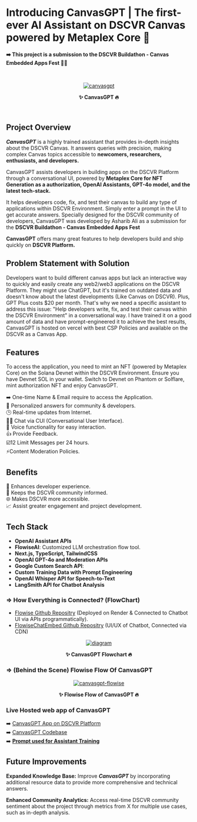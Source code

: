 # Introducing CanvasGPT | The first-ever AI Assistant on DSCVR Canvas powered by Metaplex Core 🤖

**➡️ This project is a submission to the DSCVR Buildathon - Canvas Embedded Apps Fest 👨‍💻**

<br>
<p style="text-align: center" align="center">
<a href="https://ibb.co/h76n36t"><img src="https://i.ibb.co/kH7rN7W/canvasgpt.png" alt="canvasgpt" border="0"></a>
<div align="center"> <strong> ✨ CanvasGPT 🔥 </strong> </p>
</div>
<br>


## Project Overview

***CanvasGPT*** is a highly trained assistant that provides in-depth insights about the DSCVR Canvas. It answers queries with precision, making complex Canvas topics accessible to **newcomers, researchers, enthusiasts, and developers.** <br>

CanvasGPT assists developers in building apps on the DSCVR Platform through a conversational UI, powered by **Metaplex Core for NFT Generation as a authorization, OpenAI Assistants, GPT-4o model, and the latest tech-stack.** <br>

It helps developers code, fix, and test their canvas to build any type of applications within DSCVR Environment. Simply enter a prompt in the UI to get accurate answers. Specially designed for the DSCVR community of developers, CanvasGPT was developed by Asharib Ali as a submission for the **DSCVR Buildathon - Canvas Embedded Apps Fest** <br>

**CanvasGPT** offers many great features to help developers build and ship quickly on **DSCVR Platform.** <br>

## Problem Statement with Solution

Developers want to build different canvas apps but lack an interactive way to quickly and easily create any web2/web3 applications on the DSCVR Platform. They might use ChatGPT, but it's trained on outdated data and doesn't know about the latest developments (Like Canvas on DSCVR). Plus, GPT Plus costs $20 per month. That's why we need a specific assistant to address this issue: "Help developers write, fix, and test their canvas within the DSCVR Environment" in a conversational way. I have trained it on a good amount of data and have prompt-engineered it to achieve the best results, CanvasGPT is hosted on vercel with best CSP Policies and available on the DSCVR as a Canvas App.

## Features

To access the application, you need to mint an NFT (powered by Metaplex Core) on the Solana Devnet within the DSCVR Environment. Ensure you have Devnet SOL in your wallet. Switch to Devnet on Phantom or Solflare, mint authorization NFT and enjoy CanvasGPT.

➡️ One-time Name & Email require to access the Application. <br>
🎯 Personalized answers for community & developers. <br>
🕒 Real-time updates from Internet. <br>
👨‍💻 Chat via CUI (Conversational User Interface). <br>
🎤 Voice functionality for easy interaction. <br>
👍 Provide Feedback. <br>
☑️12 Limit Messages per 24 hours. <br>
⚡Content Moderation Policies. <br>

## Benefits

🌟 Enhances developer experience. <br>
📰 Keeps the DSCVR community informed. <br>
🌐 Makes DSCVR more accessible. <br>
📈 Assist greater engagement and project development. <br>

## Tech Stack

- **OpenAI Assistant APIs**
- **FlowiseAI**: Customized LLM orchestration flow tool.
- **Next.js, TypeScript, TailwindCSS**
- **OpenAI GPT-4o and Moderation APIs**
- **Google Custom Search API**: 
- **Custom Training Data with Prompt Engineering**
- **OpenAI Whisper API for Speech-to-Text**
- **LangSmith API for Chatbot Analysis**

### **=> How Everything is Connected? (FlowChart)**

- [Flowise Github Repositry](https://github.com/AsharibAli/flowise) (Deployed on Render & Connected to Chatbot UI via APIs programmatically).
- [FlowiseChatEmbed Github Repositry](https://github.com/AsharibAli/FlowiseChatEmbed) (UI/UX of Chatbot, Connected via CDN)

<p style="text-align: center" align="center">
<a href="https://ibb.co/NSVQ8Vw"><img src="https://i.ibb.co/74Y8wY7/diagram.png" alt="diagram" border="0"></a>
<div align="center"> <strong> ✨ CanvasGPT Flowchart 🔥 </strong> </p>
</div>

### **=> (Behind the Scene) Flowise Flow Of CanvasGPT**

<p style="text-align: center" align="center">
<a href="https://ibb.co/b6Hnkn3"><img src="https://i.ibb.co/j8VFSF5/canvasgpt-flowise.png" alt="canvasgpt-flowise" border="0"></a>
<div align="center"> <strong> ✨ Flowise Flow of CanvasGPT 🔥 </strong> </p>
</div>

### Live Hosted web app of CanvasGPT

➡️ [CanvasGPT App on DSCVR Platform](https://dscvr.one/post/1201362512298115079) <br>
➡️ [CanvasGPT Codebase](https://github.com/AsharibAli/canvasgpt) <br>
➡️ **[Prompt used for Assistant Training](./prompt-engineering/prompt.md)** <br>

## Future Improvements

**Expanded Knowledge Base:** Improve ***CanvasGPT*** by incorporating additional resource data to provide more comprehensive and technical answers.<br>

**Enhanced Community Analytics:** Access real-time DSCVR community sentiment about the project through metrics from X for multiple use cases, such as in-depth analysis.<br>
